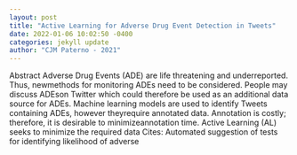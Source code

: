 ```yaml
--- 
layout: post 
title: "Active Learning for Adverse Drug Event Detection in Tweets" 
date: 2022-01-06 10:02:50 -0400 
categories: jekyll update 
author: "CJM Paterno - 2021" 
--- 
```

Abstract Adverse Drug Events (ADE) are life threatening and underreported. Thus, newmethods for monitoring ADEs need to be considered. People may discuss ADEson Twitter which could therefore be used as an additional data source for ADEs. Machine learning models are used to identify Tweets containing ADEs, however theyrequire annotated data. Annotation is costly; therefore, it is desirable to minimizeannotation time. Active Learning (AL) seeks to minimize the required data Cites: Automated suggestion of tests for identifying likelihood of adverse